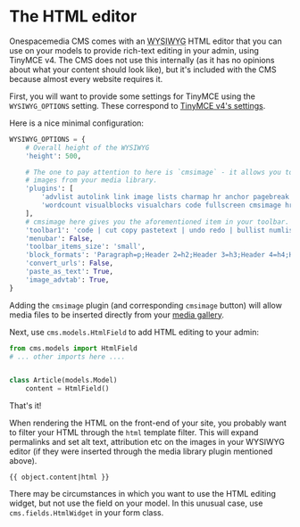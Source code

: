 # The HTML editor

Onespacemedia CMS comes with an <abbr title="What You See Is What You Get">WYSIWYG</abbr> HTML editor that you can use on your models to provide rich-text editing in your admin, using TinyMCE v4.
The CMS does not use this internally (as it has no opinions about what your content should look like),
but it's included with the CMS because almost every website requires it.

First, you will want to provide some settings for TinyMCE using the `WYSIWYG_OPTIONS` setting.
These correspond to [TinyMCE v4's settings](https://www.tiny.cloud/docs-4x/configure/integration-and-setup/).

Here is a nice minimal configuration:

```python
WYSIWYG_OPTIONS = {
    # Overall height of the WYSIWYG
    'height': 500,

    # The one to pay attention to here is `cmsimage` - it allows you to insert
    # images from your media library.
    'plugins': [
        'advlist autolink link image lists charmap hr anchor pagebreak',
        'wordcount visualblocks visualchars code fullscreen cmsimage hr',
    ],
    # cmsimage here gives you the aforementioned item in your toolbar.
    'toolbar1': 'code | cut copy pastetext | undo redo | bullist numlist | link unlink anchor cmsimage | blockquote',
    'menubar': False,
    'toolbar_items_size': 'small',
    'block_formats': 'Paragraph=p;Header 2=h2;Header 3=h3;Header 4=h4;Header 5=h5;Header 6=h6;',
    'convert_urls': False,
    'paste_as_text': True,
    'image_advtab': True,
}
```

Adding the `cmsimage` plugin (and corresponding `cmsimage` button) will allow media files to be inserted directly from your [media gallery](media-app.md).

Next, use `cms.models.HtmlField` to add HTML editing to your admin:


```python
from cms.models import HtmlField
# ... other imports here ....


class Article(models.Model)
    content = HtmlField()
```

That's it!


When rendering the HTML on the front-end of your site, you probably want to filter your HTML through the `html` template filter.
This will expand permalinks and set alt text, attribution etc on the images in your WYSIWYG editor (if they were inserted through the media library plugin mentioned above).

```
{{ object.content|html }}
```

There may be circumstances in which you want to use the HTML editing widget, but not use the field on your model.
In this unusual case, use `cms.fields.HtmlWidget` in your form class.
